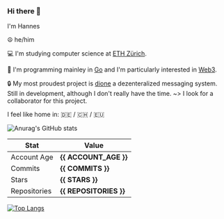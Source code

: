 ### Hi there 👋
I'm Hannes

☮️ he/him

💻 I'm studying computer science at [ETH Zürich](https://ethz.ch/en.html).

🦭 I'm programming mainley in [Go](https://rust-lang.org) and I'm particularly interested in [Web3](https://web3.foundation/about/).

🔒 My most proudest project is [dione](https://github.com/Dione-Software/dione) a dezenteralized messaging system. Still in development, although I don't really have the time. ~> I look for a collaborator for this project. 

I feel like home in: 🇩🇪 / 🇨🇭 / 🇪🇺


![Anurag's GitHub stats](https://github-readme-stats.vercel.app/api?username=umgefahren&show_icons=true)


| Stat         	| Value                  	|
|--------------	|------------------------	|
| Account Age  	| **{{ ACCOUNT_AGE }}**  	|
| Commits      	| **{{ COMMITS }}**      	|
| Stars        	| **{{ STARS }}**        	|
| Repositories 	| **{{ REPOSITORIES }}** 	|

[![Top Langs](https://github-readme-stats.vercel.app/api/top-langs/?username=umgefahren&layout=compact&langs_count=8)](https://github.com/anuraghazra/github-readme-stats)
